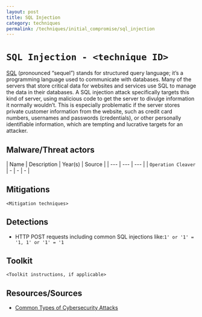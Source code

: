 ```yaml
---
layout: post
title: SQL Injection
category: techniques
permalink: /techniques/initial_compromise/sql_injection
---
```

# `SQL Injection - <technique ID>`

[SQL](https://www.rapid7.com/fundamentals/types-of-attacks/) (pronounced “sequel”) stands for structured query language; it’s a programming language used to communicate with databases. Many of the servers that store critical data for websites and services use SQL to manage the data in their databases. A SQL injection attack specifically targets this kind of server, using malicious code to get the server to divulge information it normally wouldn’t. This is especially problematic if the server stores private customer information from the website, such as credit card numbers, usernames and passwords (credentials), or other personally identifiable information, which are tempting and lucrative targets for an attacker.

## Malware/Threat actors

| Name | Description | Year(s) | Source |
| --- | --- | --- |
| `Operation Cleaver` | - | - | - |

## Mitigations

`<Mitigation techniques>`

## Detections

* HTTP POST requests including common SQL injections like:`1' or '1' = '1, 1' or '1' = '1`

## Toolkit

`<Toolkit instructions, if applicable>`

## Resources/Sources

* [Common Types of Cybersecurity Attacks](https://www.rapid7.com/fundamentals/types-of-attacks/)
